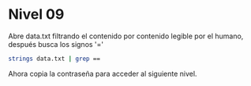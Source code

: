 # Nivel 09

Abre data.txt filtrando el contenido por contenido legible por el humano, después busca los signos '='

```Bash
strings data.txt | grep ==
```

Ahora copia la contraseña para acceder al siguiente nivel.
